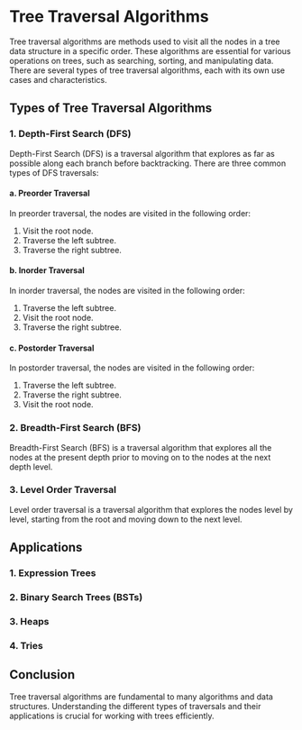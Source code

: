 # Tree Traversal Algorithms

Tree traversal algorithms are methods used to visit all the nodes in a tree data structure in a specific order. These algorithms are essential for various operations on trees, such as searching, sorting, and manipulating data. There are several types of tree traversal algorithms, each with its own use cases and characteristics.

## Types of Tree Traversal Algorithms

### 1. Depth-First Search (DFS)

Depth-First Search (DFS) is a traversal algorithm that explores as far as possible along each branch before backtracking. There are three common types of DFS traversals:

#### a. Preorder Traversal

In preorder traversal, the nodes are visited in the following order:
1. Visit the root node.
2. Traverse the left subtree.
3. Traverse the right subtree.

#### b. Inorder Traversal

In inorder traversal, the nodes are visited in the following order:
1. Traverse the left subtree.
2. Visit the root node.
3. Traverse the right subtree.  

#### c. Postorder Traversal

In postorder traversal, the nodes are visited in the following order:
1. Traverse the left subtree.
2. Traverse the right subtree.
3. Visit the root node.

### 2. Breadth-First Search (BFS)

Breadth-First Search (BFS) is a traversal algorithm that explores all the nodes at the present depth prior to moving on to the nodes at the next depth level.

### 3. Level Order Traversal

Level order traversal is a traversal algorithm that explores the nodes level by level, starting from the root and moving down to the next level.

## Applications

### 1. Expression Trees



### 2. Binary Search Trees (BSTs)



### 3. Heaps

### 4. Tries

## Conclusion

Tree traversal algorithms are fundamental to many algorithms and data structures. Understanding the different types of traversals and their applications is crucial for working with trees efficiently.